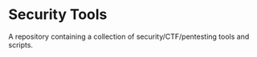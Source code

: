 # Security Tools

A repository containing a collection of security/CTF/pentesting tools and scripts. 
